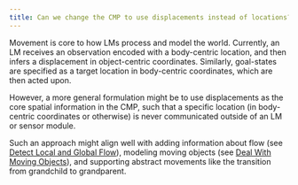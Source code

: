 ```yaml
---
title: Can we change the CMP to use displacements instead of locations?
---
```


Movement is core to how LMs process and model the world. Currently, an LM receives an observation encoded with a body-centric location, and then infers a displacement in object-centric coordinates. Similarly, goal-states are specified as a target location in body-centric coordinates, which are then acted upon.

However, a more general formulation might be to use displacements as the core spatial information in the CMP, such that a specific location (in body-centric coordinates or otherwise) is never communicated outside of an LM or sensor module.

Such an approach might align well with adding information about flow (see [Detect Local and Global Flow](../sensor-module-improvements/detect-local-and-global-flow.md)), modeling moving objects (see [Deal With Moving Objects](../learning-module-improvements/deal-with-moving-objects.md)), and supporting abstract movements like the transition from grandchild to grandparent.